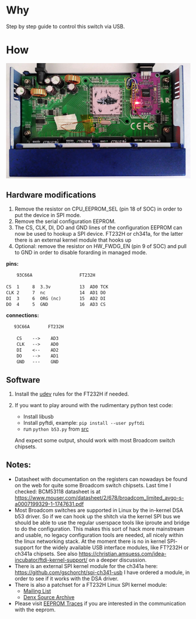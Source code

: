 # Why

Step by step guide to control this switch via USB.

# How


![GS108 V3 modification](Netgear%20GS108%20modified.jpg)

## Hardware modifications
 1. Remove the resistor on CPU_EEPROM_SEL (pin 18 of SOC) in order to put the device in SPI mode.
 2. Remove the serial configuration EEPROM.
 3. The CS, CLK, DI, DO and GND lines of the configuration EEPROM can now be used to hookup a SPI device.
   FT232H or ch341a, for the latter there is an external kernel module that hooks up 
 4. Optional: remove the resistor on HW_FWDG_EN (pin 9 of SOC) and pull to GND in order to disable forarding in managed mode.

**pins:**
```
    93C66A                  FT232H

CS  1     8  3.3v           13  AD0 TCK
CLK 2     7  nc             14  AD1 DO
DI  3     6  ORG (nc)       15  AD2 DI
DO  4     5  GND            16  AD3 CS
```

**connections:**
```
   93C66A       FT232H

    CS    -->    AD3
    CLK   -->    AD0
    DI    <--    AD2
    DO    -->    AD1
    GND   ---    GND
```

## Software
  1. Install the [udev](/src/99-ftdi-udev.conf) rules for the FT232H if needed.
  2. If you want to play around with the rudimentary python test code:
      * Install libusb 
      * Install pyftdi, example: `pip install --user pyftdi`
      * run `python b53.py` from [src](/src)
 
     And expect some output, should work with most Broadcom switch chipsets.

## Notes:
 - Datasheet with documentation on the registers can nowadays be found on the web for quite some Broadcom switch chipsets.
   Last time I checked: BCM53118 datasheet is at https://www.mouser.com/datasheet/2/678/broadcom_limited_avgo-s-a0007199329-1-1747631.pdf
 - Most Broadcom switches are supported in Linux by the in-kernel DSA b53 driver.
   So if we can hook up the shitch via the kernel SPI bus we should be able to use the regular userspace tools like iproute and bridge to do the configuration.
   This makes this sort of hack more mainstream and usable, no legacy configuration tools are needed, all nicely within the linux networking stack.
   At the moment there is no in kernel SPI- support for the widely available USB interface modules, like FT?232H or ch341a chipsets.
   See also https://christian.amsuess.com/idea-incubator/ftdi-kernel-support/ on a deeper discussion.
 - There is an external SPI kernel module for the ch341a here: https://github.com/gschorcht/spi-ch341-usb
   I have ordered a module, in order to see if it works with the DSA driver.
 - There is also a patchset for a FT232H Linux SPI kernel module:
   - [Mailing List](https://lore.kernel.org/lkml/20190221202506.17744-3-agust@denx.de/)
   - [Denx Source Archive](https://source.denx.de/denx/fpga-cfg)
 - Please visit [EEPROM Traces](eeprom_traces) if you are interested in the communication with the eeprom.

